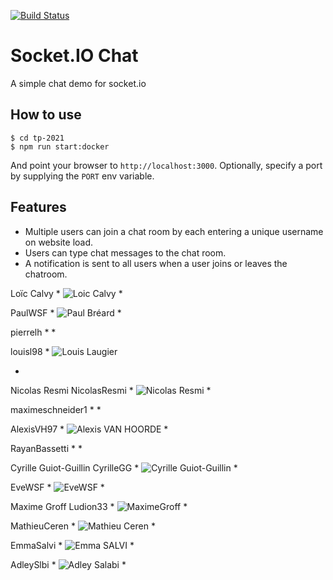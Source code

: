 [![Build Status](https://travis-ci.org/webschoolfactory/tp-2021.svg?branch=master)](https://travis-ci.org/webschoolfactory/tp-2021)
# Socket.IO Chat

A simple chat demo for socket.io

## How to use

```
$ cd tp-2021
$ npm run start:docker
```

And point your browser to `http://localhost:3000`. Optionally, specify
a port by supplying the `PORT` env variable.

## Features

- Multiple users can join a chat room by each entering a unique username
on website load.
- Users can type chat messages to the chat room.
- A notification is sent to all users when a user joins or leaves
the chatroom.


 Loïc Calvy
 *
 ![Loic Calvy](public/loic-calvy.png)
 *

 PaulWSF
 *
 ![Paul Bréard](public/paul.png)
 *

 pierrelh
 *
 *

 louisl98
 *
 ![Louis Laugier](public/Louis.jpg)

 *

 Nicolas Resmi  NicolasResmi
 *
 ![Nicolas Resmi](public/NicolasR.png)
 *

 maximeschneider1
 *
 *

 AlexisVH97
 *
 ![Alexis VAN HOORDE](public/Alexis_VanHoorde.jpg)
 *

 RayanBassetti
 *
 *

 Cyrille Guiot-Guillin  CyrilleGG
 *
 ![Cyrille Guiot-Guillin](public/cyrille.jpg)
 *

 EveWSF
 *
 ![EveWSF](public/EveDG.JPG)
 *

 Maxime Groff  Ludion33
 *
 ![MaximeGroff](public/maxime_groff.png)
 *

 MathieuCeren
 *
  ![Mathieu Ceren](public/mathieuc.jpg)
 *

 EmmaSalvi
 *
 ![Emma SALVI](public/SALVI-Emma.jpg)
 *

 AdleySlbi
 *
 ![Adley Salabi](public/SalabiAdleyPetit.jpg)
 *
